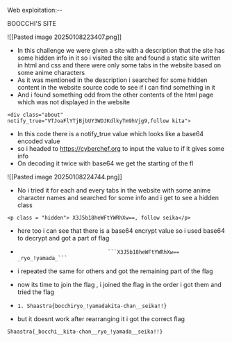 
Web exploitation:--

BOOCCHI'S  SITE


![[Pasted image 20250108223407.png]]



- In this challenge we were given a site with a description that the site has some hidden info in it so i visited the site and found a static site written in html and css and there were only some tabs in the website based on some anime characters
- As it was mentioned in the description i searched for some hidden content in the website source code to see if i can find something in it 
- And i found something odd from the other contents of the html page which was not displayed in the website


```
<div class="about" notify_true="VTJoaFlYTjBjbUY3WDJKdlkyTm9hVjg9,follow kita">
```

- In this code there is a notify_true value which looks like a base64 encoded value 
- so i headed to https://cyberchef.org  to input the value to if it gives some info
- On decoding it twice with base64 we get the starting of the fl

![[Pasted image 20250108224744.png]]

- No i tried it for each and every tabs in the website with some anime character names and searched for some info and i get to see a hidden class

```
<p class = "hidden"> X3J5b18heWFtYWRhXw==, follow seika</p>
```

- here too i can see that there is a base64 encrypt value so i used base64 to decrypt and got a part of flag 
-                                  ```X3J5b18heWFtYWRhXw==              _ryo_!yamada_```
- i repeated the same for others and got the remaining part of the flag
- now its time to join the flag , i joined the flag in the order i got them and tried the flag 

- ```1. Shaastra{bocchiryo_!yamadakita-chan__seika!!}```
- but it doesnt work after rearranging it i got the correct flag

```
Shaastra{_bocchi__kita-chan__ryo_!yamada__seika!!}
```



